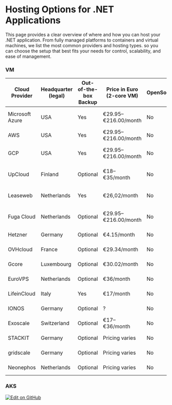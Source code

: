 # Hosting Options for .NET Applications

This page provides a clear overview of where and how you can host your .NET application. From fully managed platforms to containers and virtual machines, we list the most common providers and hosting types. 
so you can choose the setup that best fits your needs for control, scalability, and ease of management.


### VM


| Cloud Provider    | Headquarter (legal) | Out-of-the-box Backup | Price in Euro (2-core VM) | OpenSource | Hypervisor | CO₂ Emissions (kg CO₂e/hour) | Documentation |
|------------------|-------------         |-----------------------|---------------------------|------------|------------|------------------------------|---------------|
| Microsoft Azure  | USA                  | Yes                   | €29.95–€216.00/month      | No         | Hyper-V    | Varies by region and usage   | [Azure AKS](https://learn.microsoft.com/en-us/azure/aks/) |
| AWS              | USA                  | Yes                   | €29.95–€216.00/month      | No         | Xen/KVM    | 0.0093–0.0142                | [AWS EKS](https://docs.aws.amazon.com/eks/) |
| GCP              | USA                  | Yes                   | €29.95–€216.00/month      | No         | KVM        | Varies by region and usage   | [GCP GKE](https://cloud.google.com/kubernetes-engine/) |
| UpCloud          | Finland              | Optional              | €18–€35/month             | No         | KVM        | Not publicly disclosed       | [UpCloud Resources](https://upcloud.com/resources/) |
| Leaseweb         | Netherlands          | Yes                   | €26,02/month              | No         | VMware     | Not publicly disclosed       | [Leaseweb Backup](https://www.leaseweb.com/en/products-services/back-up) |
| Fuga Cloud       | Netherlands          | Optional              | €29.95–€216.00/month      | No         | KVM        | Not publicly disclosed       | [Fuga Cloud](https://fuga.cloud/) |
| Hetzner        | Germany                | Optional              | €4.15/month               | No         | KVM        | Not disclosed | https://www.hetzner.com/cloud |
| OVHcloud       | France                 | Optional              | €29.34/month              | No         | KVM        | Not disclosed | https://www.ovhcloud.com/en-ie/public-cloud/prices/ |
| Gcore          | Luxembourg             | Optional              | €30.02/month              | No         | KVM        | Not disclosed | https://gcore.com/pricing/cloud |
| EuroVPS        | Netherlands            | Optional              | €36/month                 | No         | KVM        | Not disclosed | https://www.eurovps.com/cloud-servers |
| LifeinCloud    | Italy                  | Yes                   | €17/month                 | No         | KVM        | Not disclosed | https://lifeincloud.com/products/virtual-machines/cloud-servers/ |
| IONOS          | Germany                | Optional              | ?                         | No         | VMware     | Not disclosed | https://cloud.ionos.co.uk/prices |
| Exoscale | Switzerland                  | Optional              | €17–€36/month             | No         | KVM        | Not disclosed | https://www.exoscale.com/pricing/ |
| STACKIT |  Germany                     | Optional               | Pricing varies             | No        | KVM        | Not disclosed | https://www.stackit.de/en/pricing/cloud-services/ |
| gridscale | Germany | Optional | Pricing varies | No | KVM | Not disclosed | https://gridscale.io/en/pricing/ |
| Neonephos | Netherlands | Optional | Pricing varies | No | KVM | Not disclosed | https://neonephos.org/ |


### AKS




[![Edit on GitHub](https://img.shields.io/badge/Edit_on_GitHub-blue?logo=github)](https://github.com/mikekrom1/nomadsky/edit/main/content/hostingdotnet.md)

